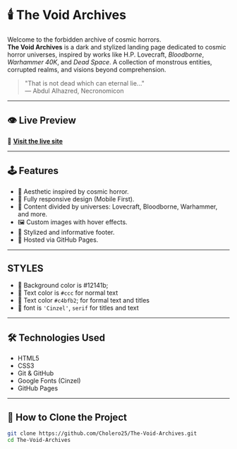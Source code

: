 # 🕯️ The Void Archives

Welcome to the forbidden archive of cosmic horrors.  
**The Void Archives** is a dark and stylized landing page dedicated to cosmic horror universes, inspired by works like H.P. Lovecraft, *Bloodborne*, *Warhammer 40K*, and *Dead Space*. A collection of monstrous entities, corrupted realms, and visions beyond comprehension.

> "That is not dead which can eternal lie..."  
> — Abdul Alhazred, Necronomicon

---

## 👁️ Live Preview

🔗 **[Visit the live site](https://cholero25.github.io/The-Void-Archives/)**

---

## 🕹️ Features

- 🎨 Aesthetic inspired by cosmic horror.
- 📱 Fully responsive design (Mobile First).
- 🧠 Content divided by universes: Lovecraft, Bloodborne, Warhammer, and more.
- 🖼️ Custom images with hover effects.
- 🌌 Stylized and informative footer.
- 💾 Hosted via GitHub Pages.

---
## STYLES 
- 🌈 Background color is #12141b;
- 🌈 Text color is `#ccc` for normal text
- 🌈 Text color `#c4bfb2`; for formal text and titles
- 📃 font is `'Cinzel'`, `serif` for titles and text

---
  
## 🛠️ Technologies Used

- HTML5
- CSS3
- Git & GitHub
- Google Fonts (Cinzel)
- GitHub Pages

---

## 🚀 How to Clone the Project

```bash
git clone https://github.com/Cholero25/The-Void-Archives.git
cd The-Void-Archives
